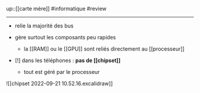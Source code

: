up::[[carte mère]]
#informatique #review 

---

 - relie la majorité des bus 
 - gère surtout les composants peu rapides
     - la [[RAM]] ou le [[GPU]] sont reliés directement au [[processeur]]

 - [!] dans les téléphones : **pas de [[chipset]]**
     - tout est géré par le processeur


![[chipset 2022-09-21 10.52.16.excalidraw]]


